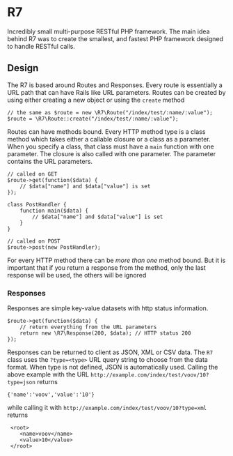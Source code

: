 # R7
Incredibly small multi-purpose RESTful PHP framework. The main idea behind R7 was to create the smallest, and fastest PHP framework
designed to handle RESTful calls.

## Design
The R7 is based around Routes and Responses. Every route is essentially a URL path that can have Rails like
URL parameters. Routes can be created by using either creating a new object or using the `create` method

    // the same as $route = new \R7\Route("/index/test/:name/:value");
    $route = \R7\Route::create("/index/test/:name/:value");

Routes can have methods bound. Every HTTP method type is a class method which takes either a callable closure or a class
as a parameter. When you specify a class, that class must have a `main` function with one parameter. The closure is also
called with one parameter. The parameter contains the URL parameters.

    // called on GET
    $route->get(function($data) {
        // $data["name"] and $data["value"] is set
    });

    class PostHandler {
        function main($data) {
            // $data["name"] and $data["value"] is set
        }
    }

    // called on POST
    $route->post(new PostHandler);

For every HTTP method there can be *more than one* method bound. But it is important that if you return a response from
the method, only the last response will be used, the others will be ignored

### Responses

Responses are simple key-value datasets with http status information.

    $route->get(function($data) {
        // return everything from the URL parameters
        return new \R7\Response(200, $data); // HTTP status 200
    });

Responses can be returned to client as JSON, XML or CSV data. The `R7` class uses the `?type=<type>` URL query string
to choose from the data format. When type is not defined, JSON is automatically used.
Calling the above example with the URL `http://example.com/index/test/voov/10?type=json` returns

    {'name':'voov','value':'10'}

while calling it with `http://example.com/index/test/voov/10?type=xml` returns

     <root>
        <name>voov</name>
        <value>10</value>
     </root>